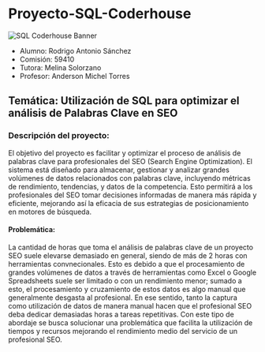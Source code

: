 # Proyecto-SQL-Coderhouse

![SQL Coderhouse Banner](https://github.com/user-attachments/assets/72edcbc7-760a-4276-9707-a908127052e5)

- Alumno: Rodrigo Antonio Sánchez
- Comisión: 59410
- Tutora: Melina Solorzano
- Profesor: Anderson Michel Torres


## Temática: Utilización de SQL para optimizar el análisis de Palabras Clave en SEO

### Descripción del proyecto:

El objetivo del proyecto es facilitar y optimizar el proceso de análisis de palabras clave para profesionales del SEO (Search Engine Optimization). El sistema está diseñado para almacenar, gestionar y analizar grandes volúmenes de datos relacionados con palabras clave, incluyendo métricas de rendimiento, tendencias, y datos de la competencia. Esto permitirá a los profesionales del SEO tomar decisiones informadas de manera más rápida y eficiente, mejorando así la eficacia de sus estrategias de posicionamiento en motores de búsqueda.

#### Problemática:
La cantidad de horas que toma el análisis de palabras clave de un proyecto SEO suele elevarse demasiado en general, siendo de más de 2 horas con herramientas convnecionales. Esto es debido a que el procesamiento de grandes volúmenes de datos a través de herramientas como Excel o Google Spreadsheets suele ser limitado o con un rendimiento menor; sumado a esto, el procesamiento y cruzamiento de estos datos es algo manual que generalmente desgasta al profesional. En ese sentido, tanto la captura como utilización de datos de manera manual hacen que el profesional SEO deba dedicar demasiadas horas a tareas repetitivas. Con este tipo de abordaje se busca solucionar una problemática que facilita la utilización de tiempos y recursos mejorando el rendimiento medio del servicio de un profesional SEO.

